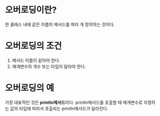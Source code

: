 # 오버로딩이란?

한 클래스 내에 같은 이름의 메서드를 여러 개 정의하는 것이다.

# 오버로딩의 조건

1. 메서드 이름이 같아야 한다.
2. 매개변수의 개수 또는 타입이 달라야 한다.

# 오버로딩의 예

가장 대표적인 것은 **println메서드**이다. println메서드를 호출할 때 매개변수로 지정하는 값의 타입에 따라서 호출되는 println메서드가 달라진다.
